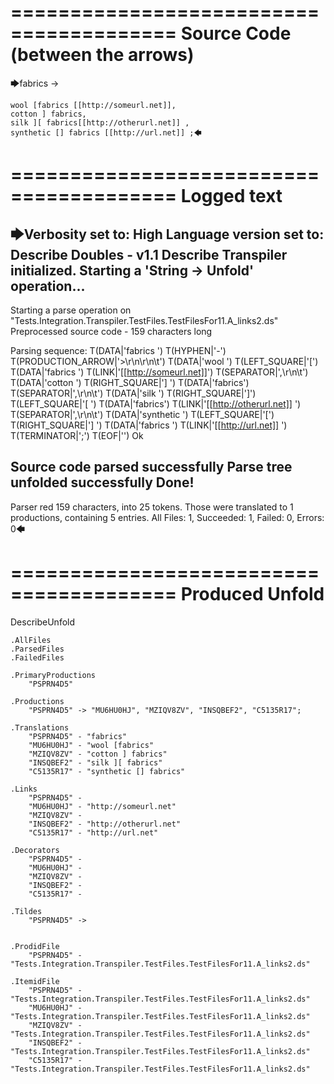 ========================================
Source Code (between the arrows)
========================================

🡆fabrics ->

	wool [fabrics [[http://someurl.net]],
	cotton ] fabrics,
	silk ][ fabrics[[http://otherurl.net]] ,
	synthetic [] fabrics [[http://url.net]] ;🡄

========================================
Logged text
========================================

🡆Verbosity set to: High
Language version set to: Describe Doubles - v1.1
Describe Transpiler initialized.
Starting a 'String -> Unfold' operation...
------------------------
Starting a parse operation on "Tests.Integration.Transpiler.TestFiles.TestFilesFor11.A_links2.ds"
Preprocessed source code - 159 characters long

Parsing sequence: T(DATA|'fabrics ') T(HYPHEN|'-') T(PRODUCTION_ARROW|'>\r\n\r\n\t') T(DATA|'wool ') T(LEFT_SQUARE|'[') T(DATA|'fabrics ') T(LINK|'[[http://someurl.net]]') T(SEPARATOR|',\r\n\t') T(DATA|'cotton ') T(RIGHT_SQUARE|'] ') T(DATA|'fabrics') T(SEPARATOR|',\r\n\t') T(DATA|'silk ') T(RIGHT_SQUARE|']') T(LEFT_SQUARE|'[ ') T(DATA|'fabrics') T(LINK|'[[http://otherurl.net]] ') T(SEPARATOR|',\r\n\t') T(DATA|'synthetic ') T(LEFT_SQUARE|'[') T(RIGHT_SQUARE|'] ') T(DATA|'fabrics ') T(LINK|'[[http://url.net]] ') T(TERMINATOR|';') T(EOF|'<EOF>') Ok

Source code parsed successfully
Parse tree unfolded successfully
Done!
------------------------
Parser red 159 characters, into 25 tokens.
Those were translated to 1 productions, containing 5 entries.
All Files: 1, Succeeded: 1, Failed: 0, Errors: 0🡄

========================================
Produced Unfold
========================================

DescribeUnfold

    .AllFiles
    .ParsedFiles
    .FailedFiles

    .PrimaryProductions
        "PSPRN4D5" 

    .Productions
        "PSPRN4D5" -> "MU6HU0HJ", "MZIQV8ZV", "INSQBEF2", "C5135R17";

    .Translations
        "PSPRN4D5" - "fabrics"
        "MU6HU0HJ" - "wool [fabrics"
        "MZIQV8ZV" - "cotton ] fabrics"
        "INSQBEF2" - "silk ][ fabrics"
        "C5135R17" - "synthetic [] fabrics"

    .Links
        "PSPRN4D5" - 
        "MU6HU0HJ" - "http://someurl.net"
        "MZIQV8ZV" - 
        "INSQBEF2" - "http://otherurl.net"
        "C5135R17" - "http://url.net"

    .Decorators
        "PSPRN4D5" - 
        "MU6HU0HJ" - 
        "MZIQV8ZV" - 
        "INSQBEF2" - 
        "C5135R17" - 

    .Tildes
        "PSPRN4D5" -> 


    .ProdidFile
        "PSPRN4D5" - "Tests.Integration.Transpiler.TestFiles.TestFilesFor11.A_links2.ds"

    .ItemidFile
        "PSPRN4D5" - "Tests.Integration.Transpiler.TestFiles.TestFilesFor11.A_links2.ds"
        "MU6HU0HJ" - "Tests.Integration.Transpiler.TestFiles.TestFilesFor11.A_links2.ds"
        "MZIQV8ZV" - "Tests.Integration.Transpiler.TestFiles.TestFilesFor11.A_links2.ds"
        "INSQBEF2" - "Tests.Integration.Transpiler.TestFiles.TestFilesFor11.A_links2.ds"
        "C5135R17" - "Tests.Integration.Transpiler.TestFiles.TestFilesFor11.A_links2.ds"

